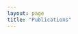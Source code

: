 ```yaml
---
layout: page
title: "Publications"
--- 
```


<script src="https://bibbase.org/show?bib=https://autonomy-and-verification-uol.github.io/pubs.bib&jsonp=1&group0=year"></script>

